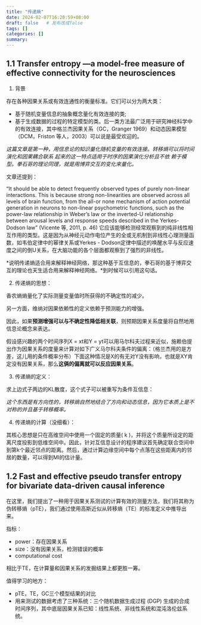 ```yaml
---
title: "传递熵"
date: 2024-02-07T16:20:59+08:00
draft: false   # 发布改成false
tags: []
categories: [] 
summary:
---
```


## **1.1 Transfer entropy —a model-free measure of effective  connectivity for the neurosciences**

1. 背景

存在各种因果关系或有效连通性的衡量标准。它们可以分为两大类：

- 基于随机变量信息的抽象概念量化有效连接的类;
- 基于生成数据的过程的特定模型的类。后一类方法最广泛用于研究神经科学中的有效连接，其中格兰杰因果关系（GC，Granger 1969）和动态因果模型（DCM，Friston 等人，2003）可以说是最受欢迎的。

*这篇文章是第一种，用信息论的知识量化随机变量的有效连接。转移熵可以将时间演化和因果耦合联系 起来的这一特点适用于时序的因果演化分析且不依 赖于模型。拳石哥的理论同理，就是用博弈交互的变化来量化。*

文章还提到：

“It should be able to detect frequently observed types of purely non-linear interactions. This is because strong non-linearities are observed across all levels of brain function, from the all-or none mechanism of action potential generation in neurons to non-linear psychometric functions, such as the power-law relationship in Weber’s law or the inverted-U relationship between arousal levels and response speeds described in the Yerkes-Dodson law” (Vicente 等, 2011, p. 46) 它应该能够检测经常观察到的纯非线性相互作用的类型。这是因为从神经元动作电位产生的全或无机制到非线性心理测量函数，如韦伯定律中的幂律关系或Yerkes - Dodson定律中描述的唤醒水平与反应速度之间的倒U关系，在大脑功能的各个层面都观察到了强烈的非线性。

*说明传递熵适合用来解释神经网络，那这种基于互信息的，拳石哥的基于博弈交互的理论也天生适合用来解释神经网络。*到时候可以引用这句话。

2. 传递熵的思想：

香农熵熵量化了实际测量变量值时所获得的不确定性的减少。

另一方面，维纳对因果依赖性的定义依赖于预测能力的增强。

因此，如果**预测增强可以与不确定性降低相关联**，则预期因果关系度量将自然地用信息论概念来表达。

假设感兴趣的两个时间序列X = xt和Y = yt可以用马尔科夫过程来近似，施赖伯提出作为因果关系的度量来计算对如下广义马尔科夫条件的偏离：（格兰杰用的是方差，这儿用的条件概率分布）下面这种情况是X的有无对Y没有影响，也就是XY肯定没有因果关系，那么**这俩的偏离就可以反应因果关系**。

3. 传递熵的定义：

求上边式子两边的KL散度，这个式子可以被重写为条件互信息：

*这个东西是有方向性的，转移熵自然地结合了方向和动态信息，因为它本质上是不对称的并且基于转移概率。*

4. 传递熵的计算（没细看）：

其核心思想是只在高维空间中使用一个固定的质量( k )，并将这个质量所设定的距离尺度投影到低维空间中。因此，针对互信息设计的程序建议首先确定联合空间中到第k个最近邻点的距离。然后，通过计算边缘空间中每个点落在这些距离内的邻居的数量，可以得到MI的估计量。

## **1.2 Fast and effective pseudo transfer entropy for bivariate data-driven causal inference**

在这里，我们提出了一种用于因果关系测试的计算有效的测量方法，我们将其称为伪转移熵（pTE），我们通过使用高斯近似从转移熵（TE）的标准定义中推导出来。

指标：

- power：存在因果关系
- size：没有因果关系，检测错误的概率
- computational cost

相比于TE，在计算量和因果关系的发掘结果上都更胜一筹。

值得学习的地方：

- pTE，TE，GC三个模型结果的对比
- 用来测试的数据考虑了三种系统：三个随机数据生成过程 (DGP) 生成的合成时间序列，其中底层因果关系已知：线性系统、非线性系统和混沌洛伦兹系统。

